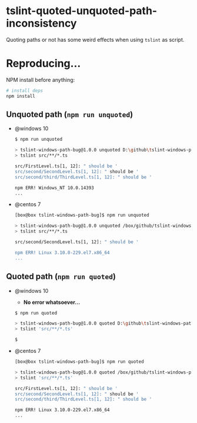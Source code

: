 # tslint-quoted-unquoted-path-inconsistency

Quoting paths or not has some weird effects when using `tslint` as script.

# Reproducing...

NPM install before anything:
```bash
# install deps
npm install
```

## Unquoted path (`npm run unquoted`)

- @windows 10
	```bash
	$ npm run unquoted

	> tslint-windows-path-bug@1.0.0 unquoted D:\github\tslint-windows-path-bug
	> tslint src/**/*.ts

	src/FirstLevel.ts[1, 12]: " should be '
	src/second/SecondLevel.ts[1, 12]: " should be '
	src/second/third/ThirdLevel.ts[1, 12]: " should be '

	npm ERR! Windows_NT 10.0.14393
	...
	```

- @centos 7
	```bash
	[box@box tslint-windows-path-bug]$ npm run unquoted

	> tslint-windows-path-bug@1.0.0 unquoted /box/github/tslint-windows-path-bug
	> tslint src/**/*.ts

	src/second/SecondLevel.ts[1, 12]: " should be '

	npm ERR! Linux 3.10.0-229.el7.x86_64
	...
	```

## Quoted path  (`npm run quoted`)

- @windows 10
	- **No error whatsoever...**
	```bash
	$ npm run quoted

	> tslint-windows-path-bug@1.0.0 quoted D:\github\tslint-windows-path-bug
	> tslint 'src/**/*.ts'

	$
	```

- @centos 7
	```bash
	[box@box tslint-windows-path-bug]$ npm run quoted

	> tslint-windows-path-bug@1.0.0 quoted /box/github/tslint-windows-path-bug
	> tslint 'src/**/*.ts'

	src/FirstLevel.ts[1, 12]: " should be '
	src/second/SecondLevel.ts[1, 12]: " should be '
	src/second/third/ThirdLevel.ts[1, 12]: " should be '

	npm ERR! Linux 3.10.0-229.el7.x86_64
	...
```